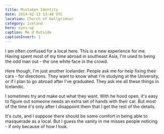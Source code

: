 ```yaml
---
title: Mistaken Identity
date: 2014-02-13 13:48 UTC
location: Church of Hallgrimnur
category: iceland
hero: eyes-up
caption: Me @ Outside
captionInvert: 1
---
```


I am often confused for a local here. This is a new experience for me.  Having spent most of my time abroad in southeast Asia, I'm used to being the odd man out - the one white face in the crowd.

Here though, I'm just another Icelander. People ask me for help fixing their cars - for directions. They want to know what I'm studying at the University, or if I plan to go abroad after I've graduated. They ask me all these things in Icelandic.

I sometimes try and make out what they want.  With he hood open, it's easy to figure out someone needs an extra set of hands with their car.  But most of the time it's only after I disappoint them that I get the rest of the details.

It's cute, and I suppose there should be some comfort in being able to masquerade as a local. But I guess the vanity in me misses people noticing - if only because of how I look.
